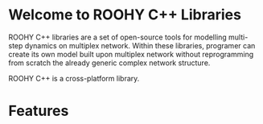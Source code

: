 # Welcome to ROOHY C++ Libraries

ROOHY C++ libraries are a set of open-source tools for modelling multi-step dynamics on multiplex network. Within these libraries, programer can create its own model built upon multiplex network without reprogramming from scratch the already generic complex network structure.

ROOHY C++ is a cross-platform library.

Features
========



